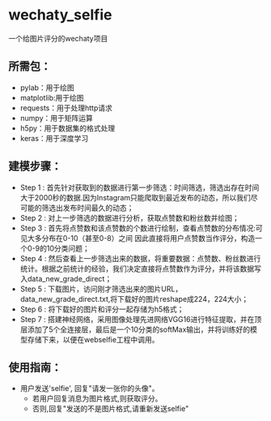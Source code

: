 # wechaty_selfie
一个给图片评分的wechaty项目

## 所需包：
* pylab：用于绘图
* matplotlib:用于绘图
* requests：用于处理http请求
* numpy：用于矩阵运算
* h5py：用于数据集的格式处理
* keras：用于深度学习

## 建模步骤：
* Step 1 : 首先针对获取到的数据进行第一步筛选：时间筛选，筛选出存在时间大于2000秒的数据.因为Instagram只能爬取到最近发布的动态，所以我们尽可能的筛选出发布时间最久的动态；
* Step 2 : 对上一步筛选的数据进行分析，获取点赞数和粉丝数并绘图；
* Step 3 : 首先将点赞数和该点赞数的个数进行绘制，查看点赞数的分布情况:可见大多分布在0-10（甚至0-8）之间 因此直接将用户点赞数当作评分，构造一个0-9的10分类问题；
* Step 4 : 然后查看上一步筛选出来的数据，将重要数据：点赞数、粉丝数进行统计。根据之前统计的经验，我们决定直接将点赞数作为评分，并将该数据写入data_new_grade_direct；
* Step 5 : 下载图片，访问刚才筛选出来的图片URL，data_new_grade_direct.txt,将下载好的图片reshape成224，224大小；
* Step 6 : 将下载好的图片和评分一起存储为h5格式；
* Step 7 : 搭建神经网络，采用图像处理先进网络VGG16进行特征提取，并在顶层添加了5个全连接层，最后是一个10分类的softMax输出，并将训练好的模型存储下来，以便在webselfie工程中调用。

## 使用指南：
* 用户发送'selfie', 回复"请发一张你的头像"。
   * 若用户回复消息为图片格式,则获取评分。
   * 否则,回复"发送的不是图片格式,请重新发送selfie"

